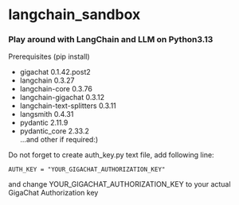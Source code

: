 # langchain_sandbox
### Play around with LangChain and LLM on Python3.13

Prerequisites (pip install)
- gigachat                 0.1.42.post2
- langchain                0.3.27
- langchain-core           0.3.76
- langchain-gigachat       0.3.12
- langchain-text-splitters 0.3.11
- langsmith                0.4.31
- pydantic                 2.11.9
- pydantic_core            2.33.2</br>
...and other if required:)</br>

Do not forget to create auth_key.py text file, add following line:

```AUTH_KEY = "YOUR_GIGACHAT_AUTHORIZATION_KEY"```

 and change YOUR_GIGACHAT_AUTHORIZATION_KEY to your actual GigaChat Authorization key
